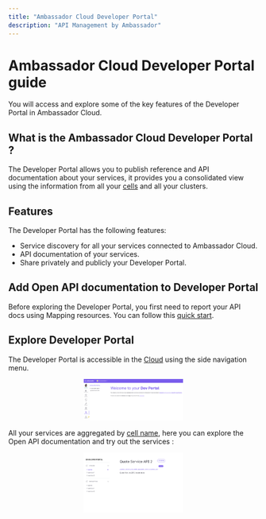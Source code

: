 ```yaml
---
title: "Ambassador Cloud Developer Portal"
description: "API Management by Ambassador"
---
```


# Ambassador Cloud Developer Portal guide

You will access and explore some of the key features of the Developer Portal in Ambassador Cloud.

## What is the Ambassador Cloud Developer Portal ?

The Developer Portal allows you to publish reference and API documentation about your services, it provides you a consolidated view using the information from all your [cells](../service-catalog/concepts/cells) and all your clusters.

## Features

The Developer Portal has the following features:

- Service discovery for all your services connected to Ambassador Cloud.
- API documentation of your services.
- Share privately and publicly your Developer Portal.

## Add Open API documentation to Developer Portal

Before exploring the Developer Portal, you first need to report your API docs using Mapping resources. You can follow this [quick start](../visualize-api/quick-start).

## Explore Developer Portal

The Developer Portal is accessible in the [Cloud](https://app.getambassador.io/cloud/dev-portal) using the side navigation menu.

  <p align="center">
    <img src="../images/dev-portal-cloud.png" width="200"/>
  </p>

All your services are aggregated by [cell name](../service-catalog/concepts/cells), here you can explore the Open API documentation and try out the services :

  <p align="center">
    <img src="../images/dev-portal-cloud-service.png" width="200"/>
  </p>
